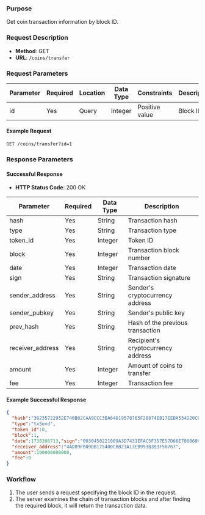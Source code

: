 ### Purpose
Get coin transaction information by block ID.

### Request Description
- **Method**: GET 
- **URL**: `/coins/transfer`

### Request Parameters
| Parameter      | Required | Location | Data Type | Constraints     | Description                                      |
| -------------- | -------- | -------- | --------- | --------------- | ------------------------------------------------ |
| id             | Yes      | Query    | Integer   | Positive value  | Block ID                                         |

#### Example Request
```
GET /coins/transfer?id=1
```

### Response Parameters

#### Successful Response
- **HTTP Status Code**: 200 OK

| Parameter        | Required | Data Type | Description                                      |
| ---------------- | -------- | --------- | ------------------------------------------------ |
| hash             | Yes      | String    | Transaction hash                                 |
| type             | Yes      | String    | Transaction type                                 |
| token_id         | Yes      | Integer   | Token ID                                         |
| block            | Yes      | Integer   | Transaction block number                         |
| date             | Yes      | Integer   | Transaction date                                 |
| sign             | Yes      | String    | Transaction signature                            |
| sender_address   | Yes      | String    | Sender's cryptocurrency address                  |
| sender_pubkey    | Yes      | String    | Sender's public key                              |
| prev_hash        | Yes      | String    | Hash of the previous transaction                 |
| receiver_address | Yes      | String    | Recipient's cryptocurrency address               |
| amount           | Yes      | Integer   | Amount of coins to transfer                      |
| fee              | Yes      | Integer   | Transaction fee                                  |


#### Example Successful Response
```json
{
  "hash":"38235722932E740B02CAA9CCC3BA64019578765F28874EB17EEBA534D20CBE14",
  "type":"txSend",
  "token_id":0,
  "block":1,
  "date":1738306713,"sign":"0030450221009A3D7431EFAC5F357E57D66E786069C2C467A6FC10232C59E5D9EE7C58CB3C7902201D8E8277D4DA119463F2AB491289E9BA37CAB65E07131A4F326D3C1EB5D79440","sender_address":"53183586423EAA99F26D1222B0D08E1E6185189C","sender_pubkey":"048E8E50E6C5993BAFB9C9032CE51DB0A7A8514C5553E1C1BE0B6F4665446A45A4100C22AFA5AA4EB26B8D279ADECBB62992B1D8AEF0E54CDF7A285E3C97ED3658","prev_hash":"BE0F5B011F29816A419090E7B9D8A44FADDF9DCDF839A7E8F212422DD5ACE18F",
  "receiver_address":"4AD89FB09DB175400CBB23A13EB993B3B3F50767",
  "amount":100000000000,
  "fee":0
}
```

### Workflow
1. The user sends a request specifying the block ID in the request.
2. The server examines the chain of transaction blocks and after finding the required block, it will return the transaction data.
